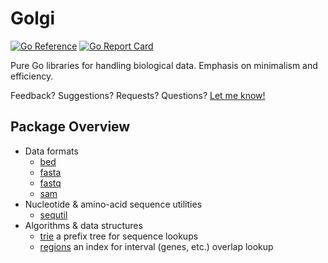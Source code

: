 Golgi
=====

[![Go Reference](https://pkg.go.dev/badge/github.com/fluhus/golgi.svg)](https://pkg.go.dev/github.com/fluhus/golgi)
[![Go Report Card](https://goreportcard.com/badge/github.com/fluhus/golgi)](https://goreportcard.com/report/github.com/fluhus/golgi)

Pure Go libraries for handling biological data. Emphasis on minimalism and
efficiency.

Feedback? Suggestions? Requests? Questions?
[Let me know!](https://github.com/fluhus/golgi/issues/new)

Package Overview
----------------

* Data formats
  * [bed](https://pkg.go.dev/github.com/fluhus/golgi/formats/bed)
  * [fasta](https://pkg.go.dev/github.com/fluhus/golgi/formats/fasta)
  * [fastq](https://pkg.go.dev/github.com/fluhus/golgi/formats/fastq)
  * [sam](https://pkg.go.dev/github.com/fluhus/golgi/formats/sam)
* Nucleotide & amino-acid sequence utilities
  * [sequtil](https://pkg.go.dev/github.com/fluhus/golgi/sequtil)
* Algorithms & data structures
  * [trie](https://pkg.go.dev/github.com/fluhus/golgi/trie)
    a prefix tree for sequence lookups
  * [regions](https://pkg.go.dev/github.com/fluhus/golgi/regions)
    an index for interval (genes, etc.) overlap lookup
